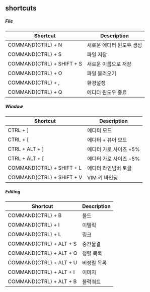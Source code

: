 ## shortcuts

##### File

Shortcut                  | Description
--------------------------|-------------------
COMMAND(CTRL) + N         | 새로운 에디터 윈도우 생성
COMMAND(CTRL) + S         | 파일 저장
COMMAND(CTRL) + SHIFT + S | 새로운 이름으로 저장
COMMAND(CTRL) + O         | 파일 불러오기
COMMAND(CTRL) + ,         | 환경설정
COMMAND(CTRL) + Q         | 에디터 윈도우 종료

##### Window
Shortcut                  | Description
--------------------------|-------------------
CTRL + ]                  | 에디터 모드
CTRL + [                  | 에디터 + 뷰어 모드
CTRL + ALT + ]            | 에디터 가로 사이즈 +5%
CTRL + ALT + [            | 에디터 가로 사이즈 -5%
COMMAND(CTRL) + SHIFT + L | 에디터 라인넘버 토글
COMMAND(CTRL) + SHIFT + V | VIM 키 바인딩

##### Editing
Shortcut                | Description
------------------------|-------------------
COMMAND(CTRL) + B       | 볼드
COMMAND(CTRL) + I       | 이탤릭
COMMAND(CTRL) + L       | 링크
COMMAND(CTRL) + ALT + S | 중간물결
COMMAND(CTRL) + ALT + O | 정렬 목록
COMMAND(CTRL) + ALT + U | 비정렬 목록
COMMAND(CTRL) + ALT + I | 이미지
COMMAND(CTRL) + ALT + B | 블럭쿼트
